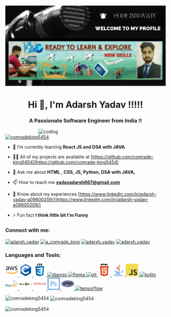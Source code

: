 ![logo](https://github.com/Adarsh-Yadav2002/Adarsh-Yadav2002/blob/main/banner.jpeg)
<h1 align="center">Hi 👋, I'm Adarsh Yadav !!!!!</h1>
<h3 align="center">A Passionate Software Engineer from India !!</h3>
<img align="right" alt="coding" width="400" src= "https://clipartspub.com/images/coding-clipart-person-6.jpg">

<p align="left"> <a href="https://github.com/ryo-ma/github-profile-trophy"><img src="https://github-profile-trophy.vercel.app/?username=comradeking5454" alt="comradeking5454" /></a> </p>

- 🌱 I’m currently learning **React JS and DSA with JAVA**

- 👨‍💻 All of my projects are available at [https://github.com/comrade-king5454](https://github.com/comrade-king5454)

- 💬 Ask me about **HTML , CSS, JS, Python, DSA with JAVA,**

- 📫 How to reach me **yadavadarsh667@gmail.com**

- 📄 Know about my experiences [https://www.linkedin.com/in/adarsh-yadav-a09600209/](https://www.linkedin.com/in/adarsh-yadav-a09600209/)

- ⚡ Fun fact **I think little bit I'm Funny**

<h3 align="left">Connect with me:</h3>
<p align="left">
<a href="https://linkedin.com/in/adarsh_yadav" target="blank"><img align="center" src="https://raw.githubusercontent.com/rahuldkjain/github-profile-readme-generator/master/src/images/icons/Social/linked-in-alt.svg" alt="adarsh_yadav" height="30" width="40" /></a>
<a href="https://instagram.com/a_comrade_king" target="blank"><img align="center" src="https://raw.githubusercontent.com/rahuldkjain/github-profile-readme-generator/master/src/images/icons/Social/instagram.svg" alt="a_comrade_king" height="30" width="40" /></a>
<a href="https://www.hackerrank.com/adarsh_yadav" target="blank"><img align="center" src="https://raw.githubusercontent.com/rahuldkjain/github-profile-readme-generator/master/src/images/icons/Social/hackerrank.svg" alt="adarsh_yadav" height="30" width="40" /></a>
<a href="https://www.leetcode.com/adarsh_yadav" target="blank"><img align="center" src="https://raw.githubusercontent.com/rahuldkjain/github-profile-readme-generator/master/src/images/icons/Social/leet-code.svg" alt="adarsh_yadav" height="30" width="40" /></a>
</p>

<h3 align="left">Languages and Tools:</h3>
<p align="left"> <a href="https://aws.amazon.com" target="_blank" rel="noreferrer"> <img src="https://raw.githubusercontent.com/devicons/devicon/master/icons/amazonwebservices/amazonwebservices-original-wordmark.svg" alt="aws" width="40" height="40"/> </a> <a href="https://www.cprogramming.com/" target="_blank" rel="noreferrer"> <img src="https://raw.githubusercontent.com/devicons/devicon/master/icons/c/c-original.svg" alt="c" width="40" height="40"/> </a> <a href="https://www.w3schools.com/css/" target="_blank" rel="noreferrer"> <img src="https://raw.githubusercontent.com/devicons/devicon/master/icons/css3/css3-original-wordmark.svg" alt="css3" width="40" height="40"/> </a> <a href="https://www.djangoproject.com/" target="_blank" rel="noreferrer"> <img src="https://cdn.worldvectorlogo.com/logos/django.svg" alt="django" width="40" height="40"/> </a> <a href="https://www.figma.com/" target="_blank" rel="noreferrer"> <img src="https://www.vectorlogo.zone/logos/figma/figma-icon.svg" alt="figma" width="40" height="40"/> </a> <a href="https://git-scm.com/" target="_blank" rel="noreferrer"> <img src="https://www.vectorlogo.zone/logos/git-scm/git-scm-icon.svg" alt="git" width="40" height="40"/> </a> <a href="https://www.w3.org/html/" target="_blank" rel="noreferrer"> <img src="https://raw.githubusercontent.com/devicons/devicon/master/icons/html5/html5-original-wordmark.svg" alt="html5" width="40" height="40"/> </a> <a href="https://www.java.com" target="_blank" rel="noreferrer"> <img src="https://raw.githubusercontent.com/devicons/devicon/master/icons/java/java-original.svg" alt="java" width="40" height="40"/> </a> <a href="https://developer.mozilla.org/en-US/docs/Web/JavaScript" target="_blank" rel="noreferrer"> <img src="https://raw.githubusercontent.com/devicons/devicon/master/icons/javascript/javascript-original.svg" alt="javascript" width="40" height="40"/> </a> <a href="https://kotlinlang.org" target="_blank" rel="noreferrer"> <img src="https://www.vectorlogo.zone/logos/kotlinlang/kotlinlang-icon.svg" alt="kotlin" width="40" height="40"/> </a> <a href="https://www.mysql.com/" target="_blank" rel="noreferrer"> <img src="https://raw.githubusercontent.com/devicons/devicon/master/icons/mysql/mysql-original-wordmark.svg" alt="mysql" width="40" height="40"/> </a> <a href="https://nodejs.org" target="_blank" rel="noreferrer"> <img src="https://raw.githubusercontent.com/devicons/devicon/master/icons/nodejs/nodejs-original-wordmark.svg" alt="nodejs" width="40" height="40"/> </a> <a href="https://www.oracle.com/" target="_blank" rel="noreferrer"> <img src="https://raw.githubusercontent.com/devicons/devicon/master/icons/oracle/oracle-original.svg" alt="oracle" width="40" height="40"/> </a> <a href="https://www.photoshop.com/en" target="_blank" rel="noreferrer"> <img src="https://raw.githubusercontent.com/devicons/devicon/master/icons/photoshop/photoshop-line.svg" alt="photoshop" width="40" height="40"/> </a> <a href="https://www.php.net" target="_blank" rel="noreferrer"> <img src="https://raw.githubusercontent.com/devicons/devicon/master/icons/php/php-original.svg" alt="php" width="40" height="40"/> </a> <a href="https://www.tensorflow.org" target="_blank" rel="noreferrer"> <img src="https://www.vectorlogo.zone/logos/tensorflow/tensorflow-icon.svg" alt="tensorflow" width="40" height="40"/> </a> </p>

<p><img align="left" src="https://github-readme-stats.vercel.app/api/top-langs?username=comradeking5454&show_icons=true&locale=en&layout=compact" alt="comradeking5454" /></p>

<p>&nbsp;<img align="center" src="https://github-readme-stats.vercel.app/api?username=comradeking5454&show_icons=true&locale=en" alt="comradeking5454" /></p>

<p><img align="center" src="https://github-readme-streak-stats.herokuapp.com/?user=comradeking5454&" alt="comradeking5454" /></p>
